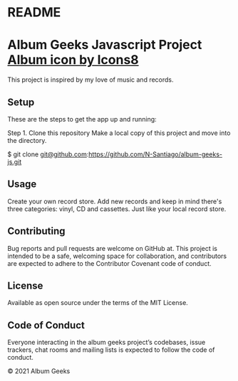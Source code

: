# README

# Album Geeks Javascript Project <a href="https://icons8.com/icon/GObamiv1ZJcC/album">Album icon by Icons8</a>
This project is inspired by my love of music and records. 

## Setup
These are the steps to get the app up and running:

Step 1. Clone this repository Make a local copy of this project and move into the directory.

$ git clone git@github.com:https://github.com/N-Santiago/album-geeks-js.git 

## Usage
Create your own record store. Add new records and keep in mind there's three categories: vinyl, CD and cassettes. Just like your local record store.

## Contributing
Bug reports and pull requests are welcome on GitHub at. This project is intended to be a safe, welcoming space for collaboration, and contributors are expected to adhere to the Contributor Covenant code of conduct.

## License
Available as open source under the terms of the MIT License.

## Code of Conduct
Everyone interacting in the album geeks project’s codebases, issue trackers, chat rooms and mailing lists is expected to follow the code of conduct.

© 2021 Album Geeks
